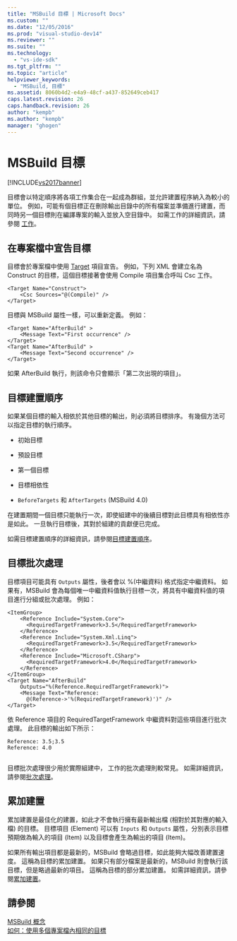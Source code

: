 ```yaml
---
title: "MSBuild 目標 | Microsoft Docs"
ms.custom: ""
ms.date: "12/05/2016"
ms.prod: "visual-studio-dev14"
ms.reviewer: ""
ms.suite: ""
ms.technology: 
  - "vs-ide-sdk"
ms.tgt_pltfrm: ""
ms.topic: "article"
helpviewer_keywords: 
  - "MSBuild, 目標"
ms.assetid: 8060b4d2-e4a9-48cf-a437-852649ceb417
caps.latest.revision: 26
caps.handback.revision: 26
author: "kempb"
ms.author: "kempb"
manager: "ghogen"
---
```

# MSBuild 目標
[!INCLUDE[vs2017banner](../code-quality/includes/vs2017banner.md)]

目標會以特定順序將各項工作集合在一起成為群組，並允許建置程序納入為較小的單位。  例如，可能有個目標正在刪除輸出目錄中的所有檔案並準備進行建置，而同時另一個目標則在編譯專案的輸入並放入空目錄中。  如需工作的詳細資訊，請參閱 [工作](../msbuild/msbuild-tasks.md)。  
  
## 在專案檔中宣告目標  
 目標會於專案檔中使用 [Target](../msbuild/target-element-msbuild.md) 項目宣告。  例如，下列 XML 會建立名為 Construct 的目標，這個目標接著會使用 Compile 項目集合呼叫 Csc 工作。  
  
```  
<Target Name="Construct">  
    <Csc Sources="@(Compile)" />  
</Target>  
```  
  
 目標與 MSBuild 屬性一樣，可以重新定義。  例如：  
  
```  
<Target Name="AfterBuild" >  
    <Message Text="First occurrence" />  
</Target>  
<Target Name="AfterBuild" >  
    <Message Text="Second occurrence" />  
</Target>  
```  
  
 如果 AfterBuild 執行，則該命令只會顯示「第二次出現的項目」。  
  
## 目標建置順序  
 如果某個目標的輸入相依於其他目標的輸出，則必須將目標排序。  有幾個方法可以指定目標的執行順序。  
  
-   初始目標  
  
-   預設目標  
  
-   第一個目標  
  
-   目標相依性  
  
-   `BeforeTargets` 和 `AfterTargets` \(MSBuild 4.0\)  
  
 在建置期間一個目標只能執行一次，即使組建中的後續目標對此目標具有相依性亦是如此。  一旦執行目標後，其對於組建的貢獻便已完成。  
  
 如需目標建置順序的詳細資訊，請參閱[目標建置順序](../msbuild/target-build-order.md)。  
  
## 目標批次處理  
 目標項目可能具有 `Outputs` 屬性，後者會以 %\(中繼資料\) 格式指定中繼資料。  如果有，MSBuild 會為每個唯一中繼資料值執行目標一次，將具有中繼資料值的項目進行分組或批次處理。  例如：  
  
```  
<ItemGroup>  
    <Reference Include="System.Core">  
      <RequiredTargetFramework>3.5</RequiredTargetFramework>  
    </Reference>  
    <Reference Include="System.Xml.Linq">  
      <RequiredTargetFramework>3.5</RequiredTargetFramework>  
    </Reference>  
    <Reference Include="Microsoft.CSharp">  
      <RequiredTargetFramework>4.0</RequiredTargetFramework>  
    </Reference>  
</ItemGroup>  
<Target Name="AfterBuild"  
    Outputs="%(Reference.RequiredTargetFramework)">  
    <Message Text="Reference:  
      @(Reference->'%(RequiredTargetFramework)')" />  
</Target>  
```  
  
 依 Reference 項目的 RequiredTargetFramework 中繼資料對這些項目進行批次處理。  此目標的輸出如下所示：  
  
```  
Reference: 3.5;3.5  
Reference: 4.0  
  
```  
  
 目標批次處理很少用於實際組建中，  工作的批次處理則較常見。  如需詳細資訊，請參閱[批次處理](../msbuild/msbuild-batching.md)。  
  
## 累加建置  
 累加建置是最佳化的建置，如此才不會執行擁有最新輸出檔 \(相對於其對應的輸入檔\) 的目標。  目標項目 \(Element\) 可以有 `Inputs` 和 `Outputs` 屬性，分別表示目標預期做為輸入的項目 \(Item\) 以及目標會產生為輸出的項目 \(Item\)。  
  
 如果所有輸出項目都是最新的，MSBuild 會略過目標，如此能夠大幅改善建置速度。  這稱為目標的累加建置。  如果只有部分檔案是最新的，MSBuild 則會執行該目標，但是略過最新的項目。  這稱為目標的部分累加建置。  如需詳細資訊，請參閱[累加建置](../msbuild/incremental-builds.md)。  
  
## 請參閱  
 [MSBuild 概念](../msbuild/msbuild-concepts.md)   
 [如何：使用多個專案檔內相同的目標](../Topic/How%20to:%20Use%20the%20Same%20Target%20in%20Multiple%20Project%20Files.md)